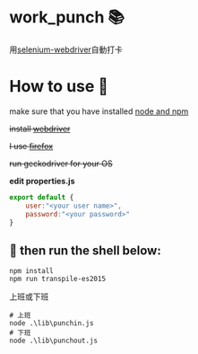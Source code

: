 # work_punch :books:
用[selenium-webdriver](https://github.com/SeleniumHQ/selenium/tree/master/javascript/node/selenium-webdriver)自動打卡

# How to use :wrench:
make sure that you have installed [node and npm](https://nodejs.org/en/)

~~install [webdriver](https://github.com/SeleniumHQ/selenium/tree/master/javascript/node/selenium-webdriver)~~

~~I use [firefox](https://github.com/mozilla/geckodriver/releases/)~~

~~run geckodriver for your OS~~

**edit properties.js**
~~~ JavaScript
export default {
    user:"<your user name>",
    password:"<your password>"
}

~~~

## :memo: then run the shell below:

~~~ shell
npm install
npm run transpile-es2015
~~~

上班或下班
~~~ shell
# 上班
node .\lib\punchin.js
# 下班
node .\lib\punchout.js
~~~
